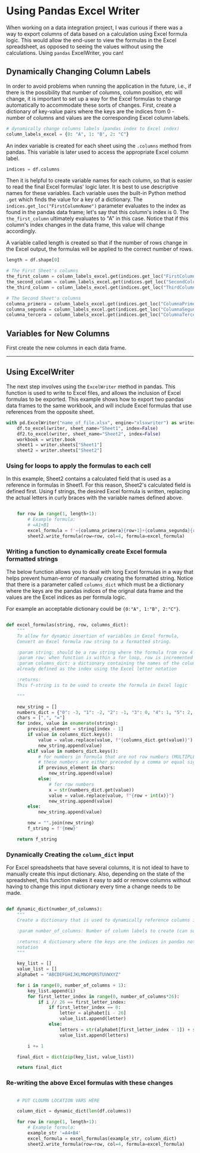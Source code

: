 # Using Pandas Excel Writer

When working on a data integration project, I was curious if there was a way to export columns of data based on a calculation using Excel formula logic. This would allow the end-user to view the formulas in the Excel spreadsheet, as opposed to seeing the values without using the calculations. Using `pandas` ExcelWriter, you can!

## Dynamically Changing Column Labels

In order to avoid problems when running the application in the future, i.e., if there is the possibility that number of columns, column position, etc will change, it is important to set up a way for the Excel formulas to change automatically to accommodate these sorts of changes. First, create a dictionary of key-value pairs where the keys are the indices from 0 - number of columns and values are the corresponding Excel column labels.

```py
# dynamically change columns labels (pandas index to Excel index)
column_labels_excel = {0: "A", 1: "B", 2: "C"}
```

An index variable is created for each sheet using the `.columns` method from pandas. This variable is later used to access the appropriate Excel column label.

```py
indices = df.columns
```

Then it is helpful to create variable names for each column, so that is easier to read the final Excel formulas' logic later. It is best to use descriptive names for these variables. Each variable uses the built-in Python method `.get` which finds the value for a key of a dictionary. The `indices.get_loc("FirstColumnName")` parameter evaluates to the index as found in the pandas data frame; let's say that this column's index is 0. The `the_first_column` ultimately evaluates to "A" in this case. Notice that if this column's index changes in the data frame, this value will change accordingly.

A variable called length is created so that if the number of rows change in the Excel output, the formulas will be applied to the correct number of rows.

```py
length = df.shape[0]

# The First Sheet's columns
the_first_column = column_labels_excel.get(indices.get_loc("FirstColumnName"))
the_second_column = column_labels_excel.get(indices.get_loc("SecondColumnName"))
the_third_column = column_labels_excel.get(indices.get_loc("ThirdColumnName"))

# The Second Sheet's columns
columna_primera = column_labels_excel.get(indices.get_loc("ColumnaPrimera"))
columna_segunda = column_labels_excel.get(indices.get_loc("ColumnaSegunda"))
columna_tercera = column_labels_excel.get(indices.get_loc("ColumnaTercera"))

```

## Variables for New Columns

First create the new columns in each data frame.

---

## Using ExcelWriter

The next step involves using the `ExcelWriter` method in pandas. This function is used to write to Excel files, and allows the inclusion of Excel formulas to be exported. This example shows how to export two pandas data frames to the same workbook, and will include Excel formulas that use references from the opposite sheet.

```py
with pd.ExcelWriter("name_of_file.xlsx", engine="xlsxwriter") as writer:
    df.to_excel(writer, sheet_name="Sheet1", index=False)
    df2.to_excel(writer, sheet_name="Sheet2", index=False)
    workbook = writer.book
    sheet1 = writer.sheets["Sheet1"]
    sheet2 = writer.sheets["Sheet2"]
```

### Using for loops to apply the formulas to each cell

In this example, Sheet2 contains a calculated field that is used as a reference in formulas in Sheet1. For this reason, Sheet2's calculated field is defined first. Using f strings, the desired Excel formula is written, replacing the actual letters in curly braces with the variable names defined above.

```py

    for row in range(1, length+1):
        # Example formula:
        # =A1+B1
        excel_formula = f'={columna_primera}{row+1}+{columna_segunda}{row+2}'
        sheet2.write_formula(row=row, col=4, formula=excel_formula)
```

### Writing a function to dynamically create Excel formula formatted strings

The below function allows you to deal with long Excel formulas in a way that helps prevent human-error of manually creating the formatted string. Notice that there is a parameter called `columns_dict` which must be a dictionary where the keys are the pandas indices of the orignal data frame and the values are the Excel indices as per formula logic.

For example an acceptable dictionary could be `{0:"A", 1:"B", 2:"C"}`.

```py

def excel_formulas(string, row, columns_dict):
    """
    To allow for dynamic insertion of variables in Excel formula,
    Convert an Excel formula raw string to a formatted string.

    :param string: should be a raw string where the formula from row 4 is pasted in to avoid #REF errors
    :param row: when function is within a for loop, row is incremented
    :param columns_dict: a dictionary containing the names of the columns, where each key & value in the dictionary is
    already defined as the index using the Excel letter notation

    :returns:
    This f-string is to be used to create the formula in Excel logic

    """

    new_string = []
    numbers_dict = {"0": -3, "1": -2, "2": -1, "3": 0, "4": 1, "5": 2, "6": 3, "7": 4, "8": 5, "9": 6}
    chars = [",", "="]
    for index, value in enumerate(string):
        previous_element = string[index - 1]
        if value in columns_dict.keys():
            value = value.replace(value, f"{columns_dict.get(value)}")
            new_string.append(value)
        elif value in numbers_dict.keys():
            # for numbers in formula that are not row numbers (MULTIPLE DIGITS ARE NOT SUPPORTED)
            # these numbers are either preceded by a comma or equal sign
            if previous_element in chars:
                new_string.append(value)
            else:
                # for row numbers
                x = str(numbers_dict.get(value))
                value = value.replace(value, f"{row + int(x)}")
                new_string.append(value)
        else:
            new_string.append(value)

        new = "".join(new_string)
        f_string = f'{new}'

    return f_string

```

### Dynamically Creating the `column_dict` input

For Excel spreadsheets that have several columns, it is not ideal to have to manually create this input dictionary. Also, depending on the state of the spreadsheet, this function makes it easy to add or remove columns without having to change this input dictionary every time a change needs to be made.

```py

def dynamic_dict(number_of_columns):
    """
    Create a dictionary that is used to dynamically reference columns in Excel formulas

    :param number_of_columns: Number of column labels to create (can support up to 701)

    :returns: A dictionary where the keys are the indices in pandas notation and the values are the indices in Excel
    notation
    """

    key_list = []
    value_list = []
    alphabet = "ABCDEFGHIJKLMNOPQRSTUVWXYZ"

    for i in range(0, number_of_columns + 1):
        key_list.append(i)
        for first_letter_index in range(0, number_of_columns*26):
            if i // 26 == first_letter_index:
                if first_letter_index == 0:
                    letter = alphabet[i - 26]
                    value_list.append(letter)
                else:
                    letters = str(alphabet[first_letter_index - 1]) + str(alphabet[i - 26 * first_letter_index])
                    value_list.append(letters)

        i += 1

    final_dict = dict(zip(key_list, value_list))

    return final_dict

```

### Re-writing the above Excel formulas with these changes

```py

    # PUT CLOUMN LOCATION VARS HERE

    column_dict = dynamic_dict(len(df.columns))

    for row in range(1, length+1):
        # Example formula:
        example_str '=A4+B4'
        excel_formula = excel_formulas(example_str, column_dict)
        sheet2.write_formula(row=row, col=4, formula=excel_formula)
```
